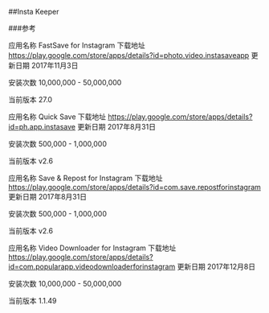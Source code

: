 ##Insta Keeper









###参考

应用名称
FastSave for Instagram
下载地址
https://play.google.com/store/apps/details?id=photo.video.instasaveapp
更新日期
2017年11月3日
 
安装次数
10,000,000 - 50,000,000
 
当前版本
27.0


应用名称
Quick Save
下载地址
https://play.google.com/store/apps/details?id=ph.app.instasave
更新日期
2017年8月31日
 
安装次数
500,000 - 1,000,000
 
当前版本
v2.6


应用名称
Save & Repost for Instagram
下载地址
https://play.google.com/store/apps/details?id=com.save.repostforinstagram
更新日期
2017年8月31日
 
安装次数
500,000 - 1,000,000
 
当前版本
v2.6


应用名称
Video Downloader for Instagram
下载地址
https://play.google.com/store/apps/details?id=com.popularapp.videodownloaderforinstagram
更新日期
2017年12月8日
 
安装次数
10,000,000 - 50,000,000
 
当前版本
1.1.49